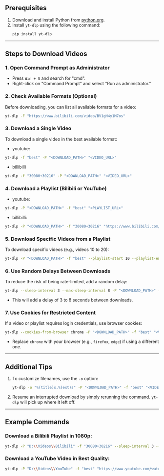 ## Prerequisites
1. Download and install Python from [python.org](https://www.python.org/).
2. Install `yt-dlp` using the following command:
   ```bash
   pip install yt-dlp
   ```

---

## Steps to Download Videos

### 1. Open Command Prompt as Administrator
- Press `Win + S` and search for "cmd".
- Right-click on "Command Prompt" and select "Run as administrator."

### 2. Check Available Formats (Optional)

Before downloading, you can list all available formats for a video:
```bash
yt-dlp -F "https://www.bilibili.com/video/BV1gH4y1M7os"
```


### 3. Download a Single Video

To download a single video in the best available format:

- youtube:
```bash
yt-dlp -f "best" -P "<DOWNLOAD_PATH>" "<VIDEO_URL>"
```

- billibilli
```bash
yt-dlp -f "30080+30216" -P "<DOWNLOAD_PATH>" "<VIDEO_URL>"
```


### 4. Download a Playlist (Bilibili or YouTube)

- youtube:
```bash
yt-dlp -P "<DOWNLOAD_PATH>" -f "best" "<PLAYLIST_URL>"
```

- billibilli:
```bash
yt-dlp -P "<DOWNLOAD_PATH>" -f "30080+30216" "https://www.bilibili.com/video/BV1gH4y1M7os"
```

### 5. Download Specific Videos from a Playlist
To download specific videos (e.g., videos 10 to 20):
```bash
yt-dlp -P "<DOWNLOAD_PATH>" -f "best" --playlist-start 10 --playlist-end 20 "<PLAYLIST_URL>"
```


### 6. Use Random Delays Between Downloads
To reduce the risk of being rate-limited, add a random delay:
```bash
yt-dlp --sleep-interval 3 --max-sleep-interval 8 -P "<DOWNLOAD_PATH>" -f "best" "<PLAYLIST_URL>"
```
- This will add a delay of 3 to 8 seconds between downloads.


### 7. Use Cookies for Restricted Content
If a video or playlist requires login credentials, use browser cookies:
```bash
yt-dlp --cookies-from-browser chrome -P "<DOWNLOAD_PATH>" -f "best" "<VIDEO_URL>"
```
- Replace `chrome` with your browser (e.g., `firefox`, `edge`) if using a different one.

---

## Additional Tips
1. To customize filenames, use the `-o` option:
   ```bash
   yt-dlp -o "%(title)s.%(ext)s" -P "<DOWNLOAD_PATH>" -f "best" "<VIDEO_URL>"
   ```
2. Resume an interrupted download by simply rerunning the command. `yt-dlp` will pick up where it left off.


---

## Example Commands

### Download a Bilibili Playlist in 1080p:
```bash
yt-dlp -P "D:\\Videos\\Bilibili" -f "30080+30216" --sleep-interval 3 --max-sleep-interval 8 "https://www.bilibili.com/video/BV1gH4y1M7os"
```

### Download a YouTube Video in Best Quality:
```bash
yt-dlp -P "D:\\Videos\\YouTube" -f "best" "https://www.youtube.com/watch?v=example"
```



